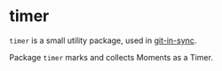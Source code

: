 # timer #

`timer` is a small utility package, used in [git-in-sync](https://github.com/jychri/git-in-sync).

Package `timer` marks and collects Moments as a Timer.
